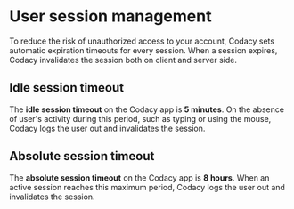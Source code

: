 # User session management

To reduce the risk of unauthorized access to your account, Codacy sets automatic expiration timeouts for every session. When a session expires, Codacy invalidates the session both on client and server side.

## Idle session timeout

The **idle session timeout** on the Codacy app is **5 minutes**. On the absence of user's activity during this period, such as typing or using the mouse, Codacy logs the user out and invalidates the session.

## Absolute session timeout

The **absolute session timeout** on the Codacy app is **8 hours**. When an active session reaches this maximum period, Codacy logs the user out and invalidates the session.
